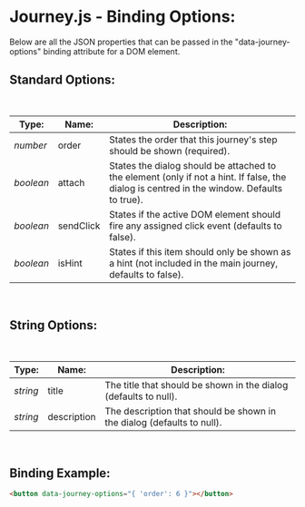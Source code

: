 # Journey.js - Binding Options:

Below are all the JSON properties that can be passed in the "data-journey-options" binding attribute for a DOM element.


## Standard Options:
<br/>

| Type: | Name: | Description: |
| --- | --- | --- |
| *number* | order | States the order that this journey's step should be shown (required). |
| *boolean* | attach | States the dialog should be attached to the element (only if not a hint.  If false, the dialog is centred in the window. Defaults to true). |
| *boolean* | sendClick | States if the active DOM element should fire any assigned click event (defaults to false). |
| *boolean* | isHint | States if this item should only be shown as a hint (not included in the main journey, defaults to false). |
<br/>


## String Options:
<br/>

| Type: | Name: | Description: |
| --- | --- | --- |
| *string* | title | The title that should be shown in the dialog (defaults to null). |
| *string* | description | The description that should be shown in the dialog (defaults to null). |

<br/>


## Binding Example:

```markdown
<button data-journey-options="{ 'order': 6 }"></button>
```